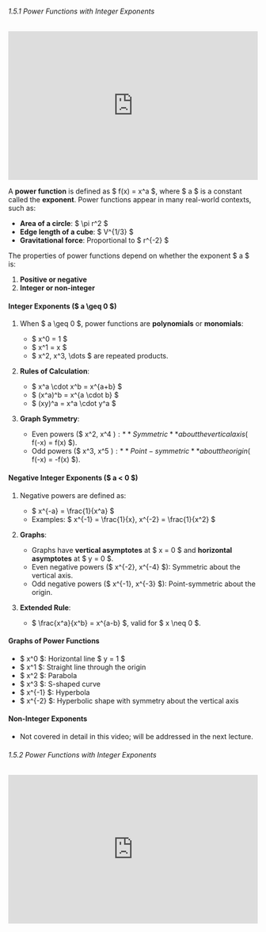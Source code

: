 ###### 1.5.1 Power Functions with Integer Exponents

<iframe width="100%" height="300" src="https://www.youtube.com/embed/891VNDnHDU4?si=Fy9bIGEF9hOxDp08" title="YouTube video player" frameborder="0" allow="accelerometer; autoplay; clipboard-write; encrypted-media; gyroscope; picture-in-picture; web-share" referrerpolicy="strict-origin-when-cross-origin" allowfullscreen></iframe>

A **power function** is defined as $ f(x) = x^a $, where $ a $ is a constant called the **exponent**. Power functions appear in many real-world contexts, such as:

- **Area of a circle**: $ \\pi r^2 $
- **Edge length of a cube**: $ V^{1/3} $
- **Gravitational force**: Proportional to $ r^{-2} $

The properties of power functions depend on whether the exponent $ a $ is:
1. **Positive or negative**
2. **Integer or non-integer**

#### **Integer Exponents ($ a \\geq 0 $)**
1. When $ a \\geq 0 $, power functions are **polynomials** or **monomials**:
   - $ x^0 = 1 $
   - $ x^1 = x $
   - $ x^2, x^3, \\dots $ are repeated products.
   
2. **Rules of Calculation**:
   - $ x^a \\cdot x^b = x^{a+b} $
   - $ (x^a)^b = x^{a \\cdot b} $
   - $ (xy)^a = x^a \\cdot y^a $

3. **Graph Symmetry**:
   - Even powers ($ x^2, x^4 $): **Symmetric** about the vertical axis ($ f(-x) = f(x) $).
   - Odd powers ($ x^3, x^5 $): **Point-symmetric** about the origin ($ f(-x) = -f(x) $).

#### **Negative Integer Exponents ($ a < 0 $)**
1. Negative powers are defined as:
   - $ x^{-a} = \\frac{1}{x^a} $
   - Examples: $ x^{-1} = \\frac{1}{x}, x^{-2} = \\frac{1}{x^2} $

2. **Graphs**:
   - Graphs have **vertical asymptotes** at $ x = 0 $ and **horizontal asymptotes** at $ y = 0 $.
   - Even negative powers ($ x^{-2}, x^{-4} $): Symmetric about the vertical axis.
   - Odd negative powers ($ x^{-1}, x^{-3} $): Point-symmetric about the origin.

3. **Extended Rule**:
   - $ \\frac{x^a}{x^b} = x^{a-b} $, valid for $ x \\neq 0 $.

#### **Graphs of Power Functions**
- $ x^0 $: Horizontal line $ y = 1 $
- $ x^1 $: Straight line through the origin
- $ x^2 $: Parabola
- $ x^3 $: S-shaped curve
- $ x^{-1} $: Hyperbola
- $ x^{-2} $: Hyperbolic shape with symmetry about the vertical axis

#### **Non-Integer Exponents**
- Not covered in detail in this video; will be addressed in the next lecture.

###### 1.5.2 Power Functions with Integer Exponents


<iframe width="100%" height="300" src="https://www.youtube.com/embed/5PWWZIdz_Y4?si=V_qIdI8BaSTkuZUS" title="YouTube video player" frameborder="0" allow="accelerometer; autoplay; clipboard-write; encrypted-media; gyroscope; picture-in-picture; web-share" referrerpolicy="strict-origin-when-cross-origin" allowfullscreen></iframe>